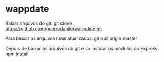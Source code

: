 # wappdate

Baixar arquivos do git:
git clone https://github.com/guerradanilo/wappdate.git
 
Para baixar os arquivos mais atualizados:
git pull origin master

Depois de baixar os arquivos do git é só instalar os módulos do Express:
npm install